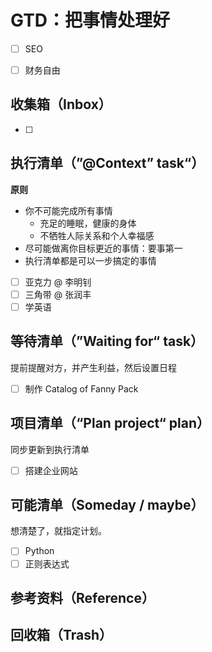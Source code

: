 # GTD：把事情处理好

- [ ] SEO
- [ ] 财务自由





## 收集箱（Inbox）

- [ ] 

## 执行清单（”@Context” task“）

**原则**

- 你不可能完成所有事情
  - 充足的睡眠，健康的身体
  - 不牺牲人际关系和个人幸福感
- 尽可能做离你目标更近的事情：要事第一
- 执行清单都是可以一步搞定的事情



- [ ] 亚克力 @ 李明钊
- [ ] 三角带 @ 张润丰
- [ ] 学英语 

## 等待清单（”Waiting for“ task）

提前提醒对方，并产生利益，然后设置日程

- [ ] 制作 Catalog of Fanny Pack

## 项目清单（“Plan project“ plan）

同步更新到执行清单

- [ ] 搭建企业网站

## 可能清单（Someday / maybe）

想清楚了，就指定计划。

- [ ] Python
- [ ] 正则表达式

## 参考资料（Reference）

## 回收箱（Trash）
